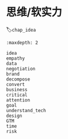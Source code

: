 # 思维/软实力
:label:`chap_idea`

```toc
:maxdepth: 2

idea
empathy
data
negotiation
brand
decompose
convert
business
critical
attention
goal
understand_tech
design
GTM
time
risk
```
